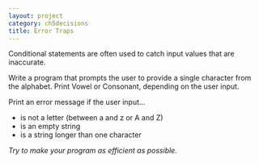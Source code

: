 ```yaml
---
layout: project
category: ch5decisions
title: Error Traps
---
```

Conditional statements are often used to catch input values that are inaccurate.

Write a program that prompts the user to provide a single character from the alphabet. Print Vowel or Consonant, depending on the user input.

Print an error message if the user input...
  - is not a letter (between a and z or A and Z)
  - is an empty string
  - is a string longer than one character


*Try to make your program as efficient as possible.*

